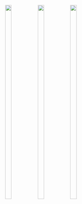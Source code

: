 <p>

  <img src = "https://user-images.githubusercontent.com/125651843/228585635-26df2eef-bdcd-4477-b70f-d71257c43d1d.png" width=20% height=40%>
  <img src = "https://user-images.githubusercontent.com/125651843/228585609-e41db27d-e247-408b-928c-e79b03d1d2b3.png" width=20% height=40%>
  <img src = "https://user-images.githubusercontent.com/125651843/228585628-b9edec11-0269-4d7e-85c7-6cdb8636a5f0.png" width=20% height=40%>

</p>
